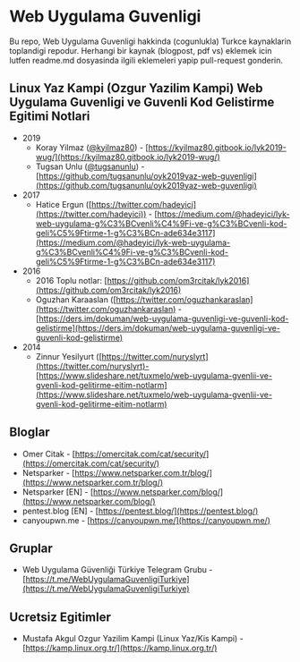 # Web Uygulama Guvenligi 

Bu repo, Web Uygulama Guvenligi hakkinda (cogunlukla) Turkce kaynaklarin toplandigi repodur. Herhangi bir kaynak (blogpost, pdf vs) eklemek icin lutfen readme.md dosyasinda ilgili eklemeleri yapip pull-request gonderin.

## Linux Yaz Kampi (Ozgur Yazilim Kampi) Web Uygulama Guvenligi ve Guvenli Kod Gelistirme Egitimi Notlari

- 2019
    - Koray Yilmaz ([@kyilmaz80](https://github.com/kyilmaz80)) - [https://kyilmaz80.gitbook.io/lyk2019-wug/](https://kyilmaz80.gitbook.io/lyk2019-wug/)
    - Tugsan Unlu ([@tugsanunlu](https://github.com/tugsanunlu)) - [https://github.com/tugsanunlu/oyk2019yaz-web-guvenligi](https://github.com/tugsanunlu/oyk2019yaz-web-guvenligi)
- 2017
	- Hatice Ergun ([https://twitter.com/hadeyici](https://twitter.com/hadeyici)) - [https://medium.com/@hadeyici/lyk-web-uygulama-g%C3%BCvenli%C4%9Fi-ve-g%C3%BCvenli-kod-geli%C5%9Ftirme-1-g%C3%BCn-ade634e3117](https://medium.com/@hadeyici/lyk-web-uygulama-g%C3%BCvenli%C4%9Fi-ve-g%C3%BCvenli-kod-geli%C5%9Ftirme-1-g%C3%BCn-ade634e3117)
- 2016
	- 2016 Toplu notlar: [https://github.com/om3rcitak/lyk2016](https://github.com/om3rcitak/lyk2016)
	- Oguzhan Karaaslan ([https://twitter.com/oguzhankaraslan](https://twitter.com/oguzhankaraslan) - [https://ders.im/dokuman/web-uygulama-guvenligi-ve-guvenli-kod-gelistirme](https://ders.im/dokuman/web-uygulama-guvenligi-ve-guvenli-kod-gelistirme)
- 2014
	- Zinnur Yesilyurt ([https://twitter.com/nuryslyrt](https://twitter.com/nuryslyrt)- [https://www.slideshare.net/tuxmelo/web-uygulama-gvenlii-ve-gvenli-kod-gelitirme-eitim-notlarm](https://www.slideshare.net/tuxmelo/web-uygulama-gvenlii-ve-gvenli-kod-gelitirme-eitim-notlarm)


## Bloglar

- Omer Citak - [https://omercitak.com/cat/security/](https://omercitak.com/cat/security/)
- Netsparker - [https://www.netsparker.com.tr/blog/](https://www.netsparker.com.tr/blog/)
- Netsparker [EN] - [https://www.netsparker.com/blog/](https://www.netsparker.com/blog/)
- pentest.blog [EN] - [https://pentest.blog/](https://pentest.blog/)
- canyoupwn.me - [https://canyoupwn.me/](https://canyoupwn.me/)

## Gruplar

- Web Uygulama Güvenliği Türkiye Telegram Grubu - [https://t.me/WebUygulamaGuvenligiTurkiye](https://t.me/WebUygulamaGuvenligiTurkiye)


## Ucretsiz Egitimler

- Mustafa Akgul Ozgur Yazilim Kampi (Linux Yaz/Kis Kampi) - [https://kamp.linux.org.tr/](https://kamp.linux.org.tr/)